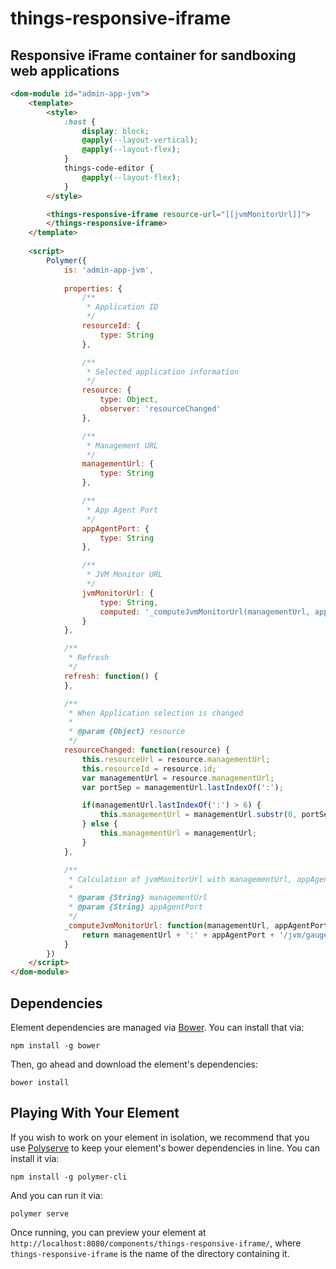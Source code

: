 # things-responsive-iframe

## Responsive iFrame container for sandboxing web applications

```html
<dom-module id="admin-app-jvm">
	<template>
		<style>
			:host {
				display: block;
				@apply(--layout-vertical);
				@apply(--layout-flex);
			}
			things-code-editor {
				@apply(--layout-flex);
			}
		</style>

		<things-responsive-iframe resource-url="[[jvmMonitorUrl]]">
		</things-responsive-iframe>
	</template>
 
	<script>
		Polymer({
			is: 'admin-app-jvm',
 
			properties: {
				/**
				 * Application ID
				 */
				resourceId: {
					type: String
				},

				/**
				 * Selected application information 
				 */
				resource: {
					type: Object,
					observer: 'resourceChanged'
				},

				/**
				 * Management URL 
				 */
				managementUrl: {
					type: String
				},

				/**
				 * App Agent Port
				 */
				appAgentPort: {
					type: String
				},

				/**
				 * JVM Monitor URL 
				 */
				jvmMonitorUrl: {
					type: String,
					computed: '_computeJvmMonitorUrl(managementUrl, appAgentPort)'
				}
			},

			/**
			 * Refresh
			 */
			refresh: function() {
			},

			/**
			 * When Application selection is changed
			 *
			 * @param {Object} resource
			 */
			resourceChanged: function(resource) {
				this.resourceUrl = resource.managementUrl;
				this.resourceId = resource.id;
				var managementUrl = resource.managementUrl;
				var portSep = managementUrl.lastIndexOf(':');

				if(managementUrl.lastIndexOf(':') > 6) {
					this.managementUrl = managementUrl.substr(0, portSep);
				} else {
					this.managementUrl = managementUrl;
				}
			},

			/**
			 * Calculation of jvmMonitorUrl with managementUrl, appAgentPort
			 *
			 * @param {String} managementUrl
			 * @param {String} appAgentPort
			 */
			_computeJvmMonitorUrl: function(managementUrl, appAgentPort) {
				return managementUrl + ':' + appAgentPort + '/jvm/gauges';
			}
		})
	</script>
</dom-module>
```


## Dependencies

Element dependencies are managed via [Bower](http://bower.io/). You can install that via:

    npm install -g bower

Then, go ahead and download the element's dependencies:

    bower install


## Playing With Your Element

If you wish to work on your element in isolation, we recommend that you use
[Polyserve](https://github.com/PolymerLabs/polyserve) to keep your element's
bower dependencies in line. You can install it via:

    npm install -g polymer-cli

And you can run it via:

    polymer serve

Once running, you can preview your element at
`http://localhost:8080/components/things-responsive-iframe/`, where `things-responsive-iframe` is the name of the directory containing it.
